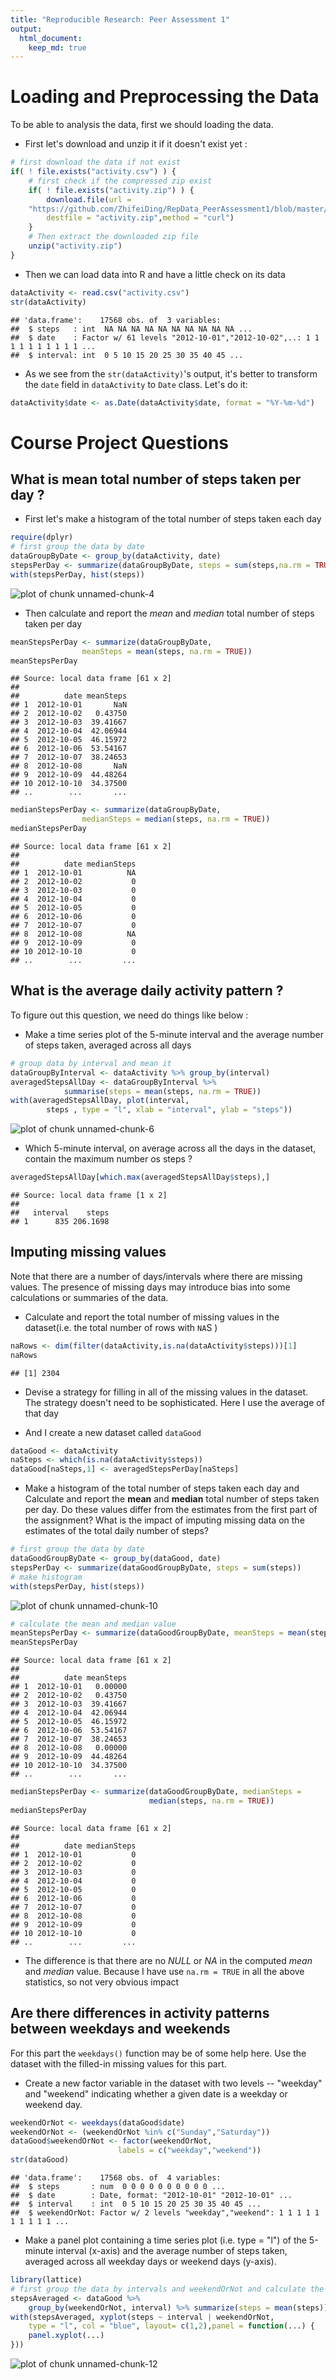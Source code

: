 ```yaml
---
title: "Reproducible Research: Peer Assessment 1"
output: 
  html_document:
    keep_md: true
---
```


# Loading and Preprocessing the Data

To be able to analysis the data, first we should loading the data.

* First let's download and unzip it if it doesn't exist yet :


```r
# first download the data if not exist
if( ! file.exists("activity.csv") ) {
    # first check if the compressed zip exist
    if( ! file.exists("activity.zip") ) {
        download.file(url = 
    "https://github.com/ZhifeiDing/RepData_PeerAssessment1/blob/master/activity.zip", 
        destfile = "activity.zip",method = "curl")
    }
    # Then extract the downloaded zip file
    unzip("activity.zip")
}
```

* Then we can load data into R and have a little check on its data


```r
dataActivity <- read.csv("activity.csv")
str(dataActivity)
```

```
## 'data.frame':	17568 obs. of  3 variables:
##  $ steps   : int  NA NA NA NA NA NA NA NA NA NA ...
##  $ date    : Factor w/ 61 levels "2012-10-01","2012-10-02",..: 1 1 1 1 1 1 1 1 1 1 ...
##  $ interval: int  0 5 10 15 20 25 30 35 40 45 ...
```

* As we see from the `str(dataActivity)`'s output, it's better to transform the `date` field in `dataActivity` to `Date` class. Let's do it:


```r
dataActivity$date <- as.Date(dataActivity$date, format = "%Y-%m-%d")
```

# Course Project Questions

## What is mean total number of steps taken per day ?

* First let's make a histogram of the total number of steps taken each day


```r
require(dplyr)
# first group the data by date
dataGroupByDate <- group_by(dataActivity, date)
stepsPerDay <- summarize(dataGroupByDate, steps = sum(steps,na.rm = TRUE))
with(stepsPerDay, hist(steps))
```

![plot of chunk unnamed-chunk-4](figure/unnamed-chunk-4-1.png) 

* Then calculate and report the *mean* and *median* total number of steps taken per day


```r
meanStepsPerDay <- summarize(dataGroupByDate, 
                meanSteps = mean(steps, na.rm = TRUE))
meanStepsPerDay
```

```
## Source: local data frame [61 x 2]
## 
##          date meanSteps
## 1  2012-10-01       NaN
## 2  2012-10-02   0.43750
## 3  2012-10-03  39.41667
## 4  2012-10-04  42.06944
## 5  2012-10-05  46.15972
## 6  2012-10-06  53.54167
## 7  2012-10-07  38.24653
## 8  2012-10-08       NaN
## 9  2012-10-09  44.48264
## 10 2012-10-10  34.37500
## ..        ...       ...
```

```r
medianStepsPerDay <- summarize(dataGroupByDate,
                medianSteps = median(steps, na.rm = TRUE))
medianStepsPerDay
```

```
## Source: local data frame [61 x 2]
## 
##          date medianSteps
## 1  2012-10-01          NA
## 2  2012-10-02           0
## 3  2012-10-03           0
## 4  2012-10-04           0
## 5  2012-10-05           0
## 6  2012-10-06           0
## 7  2012-10-07           0
## 8  2012-10-08          NA
## 9  2012-10-09           0
## 10 2012-10-10           0
## ..        ...         ...
```

## What is the average daily activity pattern ?

To figure out this question, we need do things like below :

* Make a time series plot of the 5-minute interval and the average number of steps taken, averaged across all days


```r
# group data by interval and mean it
dataGroupByInterval <- dataActivity %>% group_by(interval)
averagedStepsAllDay <- dataGroupByInterval %>% 
            summarise(steps = mean(steps, na.rm = TRUE))
with(averagedStepsAllDay, plot(interval, 
        steps , type = "l", xlab = "interval", ylab = "steps"))
```

![plot of chunk unnamed-chunk-6](figure/unnamed-chunk-6-1.png) 

* Which 5-minute interval, on average across all the days in the dataset, contain the maximum number os steps ?


```r
averagedStepsAllDay[which.max(averagedStepsAllDay$steps),]
```

```
## Source: local data frame [1 x 2]
## 
##   interval    steps
## 1      835 206.1698
```

## Imputing missing values

Note that there are a number of days/intervals where there are missing values. The presence of missing days may introduce bias into some calculations or summaries of the data. 

* Calculate and report the total number of missing values in the dataset(i.e. the total number of rows with `NA`S )


```r
naRows <- dim(filter(dataActivity,is.na(dataActivity$steps)))[1]
naRows
```

```
## [1] 2304
```

* Devise a strategy for filling in all of the missing values in the dataset. The strategy doesn't need to be sophisticated. Here I use the average of that day

* And I create a new dataset called `dataGood`

```r
dataGood <- dataActivity
naSteps <- which(is.na(dataActivity$steps))
dataGood[naSteps,1] <- averagedStepsPerDay[naSteps]
```

* Make a histogram of the total number of steps taken each day and Calculate and report the **mean** and **median** total number of steps taken per day. Do these values differ from the estimates from the first part of the assignment? What is the impact of imputing missing data on the estimates of the total daily number of steps?


```r
# first group the data by date
dataGoodGroupByDate <- group_by(dataGood, date)
stepsPerDay <- summarize(dataGoodGroupByDate, steps = sum(steps))
# make histogram
with(stepsPerDay, hist(steps))
```

![plot of chunk unnamed-chunk-10](figure/unnamed-chunk-10-1.png) 

```r
# calculate the mean and median value
meanStepsPerDay <- summarize(dataGoodGroupByDate, meanSteps = mean(steps, na.rm = TRUE))
meanStepsPerDay
```

```
## Source: local data frame [61 x 2]
## 
##          date meanSteps
## 1  2012-10-01   0.00000
## 2  2012-10-02   0.43750
## 3  2012-10-03  39.41667
## 4  2012-10-04  42.06944
## 5  2012-10-05  46.15972
## 6  2012-10-06  53.54167
## 7  2012-10-07  38.24653
## 8  2012-10-08   0.00000
## 9  2012-10-09  44.48264
## 10 2012-10-10  34.37500
## ..        ...       ...
```

```r
medianStepsPerDay <- summarize(dataGoodGroupByDate, medianSteps = 
                               median(steps, na.rm = TRUE))
medianStepsPerDay
```

```
## Source: local data frame [61 x 2]
## 
##          date medianSteps
## 1  2012-10-01           0
## 2  2012-10-02           0
## 3  2012-10-03           0
## 4  2012-10-04           0
## 5  2012-10-05           0
## 6  2012-10-06           0
## 7  2012-10-07           0
## 8  2012-10-08           0
## 9  2012-10-09           0
## 10 2012-10-10           0
## ..        ...         ...
```

* The difference is that there are no *NULL* or *NA* in the computed *mean* and *median* value. Because I have use `na.rm = TRUE` in all the above statistics, so not very obvious impact
        
## Are there differences in activity patterns between weekdays and weekends

For this part the `weekdays()` function may be of some help here. Use the dataset with the filled-in missing values for this part.

* Create a new factor variable in the dataset with two levels -- "weekday" and "weekend" indicating whether a given date is a weekday or weekend day.


```r
weekendOrNot <- weekdays(dataGood$date)
weekendOrNot <- (weekendOrNot %in% c("Sunday","Saturday"))
dataGood$weekendOrNot <- factor(weekendOrNot, 
                        labels = c("weekday","weekend"))
str(dataGood)
```

```
## 'data.frame':	17568 obs. of  4 variables:
##  $ steps       : num  0 0 0 0 0 0 0 0 0 0 ...
##  $ date        : Date, format: "2012-10-01" "2012-10-01" ...
##  $ interval    : int  0 5 10 15 20 25 30 35 40 45 ...
##  $ weekendOrNot: Factor w/ 2 levels "weekday","weekend": 1 1 1 1 1 1 1 1 1 1 ...
```

* Make a panel plot containing a time series plot (i.e. type = "l") of the 5-minute interval (x-axis) and the average number of steps taken, averaged across all weekday days or weekend days (y-axis). 


```r
library(lattice)
# first group the data by intervals and weekendOrNot and calculate the averaged steps
stepsAveraged <- dataGood %>% 
    group_by(weekendOrNot, interval) %>% summarize(steps = mean(steps))
with(stepsAveraged, xyplot(steps ~ interval | weekendOrNot, 
    type = "l", col = "blue", layout= c(1,2),panel = function(...) { 
    panel.xyplot(...)
}))
```

![plot of chunk unnamed-chunk-12](figure/unnamed-chunk-12-1.png) 
